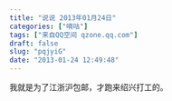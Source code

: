 ```yaml
---
title: "说说 2013年01月24日"
categories: ["嘀咕"]
tags: ["来自QQ空间 qzone.qq.com"]
draft: false
slug: "pqjyiG"
date: "2013-01-24 12:49:48"
---
```


我就是为了江浙沪包邮，才跑来绍兴打工的。
